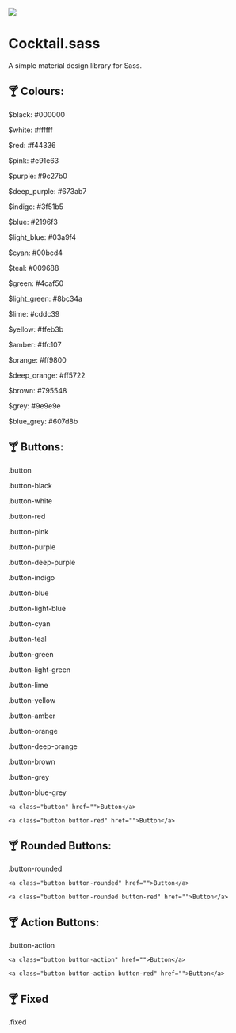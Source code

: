 ![](http://i.imgur.com/bBylLMW.png)
# Cocktail.sass
A simple material design library for Sass.

## :cocktail: Colours:

$black: #000000

$white: #ffffff

$red: #f44336

$pink: #e91e63

$purple: #9c27b0

$deep_purple: #673ab7

$indigo: #3f51b5

$blue: #2196f3

$light_blue: #03a9f4

$cyan: #00bcd4

$teal: #009688

$green: #4caf50

$light_green: #8bc34a

$lime: #cddc39

$yellow: #ffeb3b

$amber: #ffc107

$orange: #ff9800

$deep_orange: #ff5722

$brown: #795548

$grey: #9e9e9e

$blue_grey: #607d8b

## :cocktail: Buttons:

.button

.button-black

.button-white

.button-red

.button-pink

.button-purple

.button-deep-purple

.button-indigo

.button-blue

.button-light-blue

.button-cyan

.button-teal

.button-green

.button-light-green

.button-lime

.button-yellow

.button-amber

.button-orange

.button-deep-orange

.button-brown

.button-grey

.button-blue-grey

```
<a class="button" href="">Button</a>

<a class="button button-red" href="">Button</a>
```

## :cocktail: Rounded Buttons:

.button-rounded

```
<a class="button button-rounded" href="">Button</a>

<a class="button button-rounded button-red" href="">Button</a>
```

## :cocktail: Action Buttons:

.button-action

```
<a class="button button-action" href="">Button</a>

<a class="button button-action button-red" href="">Button</a>
```

## :cocktail: Fixed

.fixed
